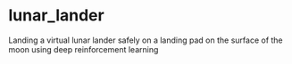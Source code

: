 # lunar_lander
Landing a virtual lunar lander safely on a landing pad on the surface of the moon using deep reinforcement learning
